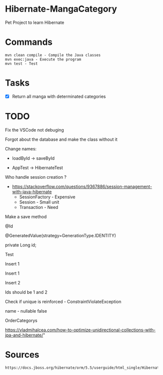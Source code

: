 # Hibernate-MangaCategory
Pet Project to learn Hibernate

# Commands 	
	mvn clean compile - Compile the Java classes
	mvn exec:java - Execute the program  
	mvn test - Test 
# Tasks 
	
- [x] Return all manga with determinated categories 
	
# TODO 
	
Fix the VSCode not debuging 

Forgot about the database and make the class without it 

Change names:
* loadById -> saveById

* AppTest -> HibernateTest 

Who handle session creation ?
* https://stackoverflow.com/questions/9367886/session-management-with-java-hibernate
	* SessionFactory - Expensive 
	* Session - Small unit
	* Transaction - Need 

Make a save method 
	
@Id

@GeneratedValue(strategy=GenerationType.IDENTITY)

private Long id;

Test 

Insert 1 

Insert 1 

Insert 2 

Ids should be 1 and 2 
	
Check if unique is reinforced - ConstraintViolateException

name - nullable false 

OrderCategorys 

https://vladmihalcea.com/how-to-optimize-unidirectional-collections-with-jpa-and-hibernate/"
		
# Sources 
	
	https://docs.jboss.org/hibernate/orm/5.5/userguide/html_single/Hibernate_User_Guide.html
